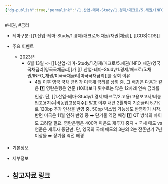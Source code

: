 ```yaml
---
{"dg-publish":true,"permalink":"/1.산업-테마-Study/1.경제/매크로/5.채권/INFO_채권/국채금리/","created":"2024-11-20T21:02:27.397+09:00","updated":"2025-06-03T20:07:19.936+09:00"}
---
```


#채권, #금리 



- 테마구분: [[1.산업-테마-Study/1.경제/매크로/5.채권/채권\|채권]], [[CDS\|CDS]]



- 주요 이벤트
	- 2023년
		- 6월 13일 -> [[1.산업-테마-Study/1.경제/매크로/5.채권/INFO_채권/영국국채금리\|영국국채금리]]가 [[1.산업-테마-Study/1.경제/매크로/5.채권/INFO_채권/미국국채금리\|미국국채금리]]를 상회 이유
			- 4월 이후 영국 국채 금리가 미국채 금리를 상회 중. 그 배경은 다음과 같음
				1️⃣ 영란은행은 연준 (10회)보다 횟수로는 많은 12차례 연속 금리를 인상. 단, [[1.산업-테마-Study/1.경제/매크로/2.고용/고용보고서/비농업고용지수\|비농업고용지수]] 발표 이후 내년 2월까지 기준금리 5.7%로 120bp 추가 인상을 반영 중. 50bp 빅스텝 가능성도 반영하기 시작. 반면 미국은 11월 인하 반영 중
					➡️ 단기물 역전 배경
				2️⃣ QT 방식의 차이도 고려할 필요. 영란은행은 400억 파운드 재투자 중지 + 국채 매도 vs 연준은 재투자 중단만. 단, 영국의 국채 매도의 3분의 2는 잔존만기 7년 이상물
					➡️ 장기물 역전 배경







- 기본정보



- 세부정보




- 참고자료 링크
	- 




